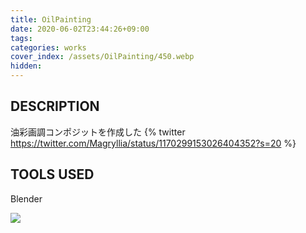 ```yaml
---
title: OilPainting
date: 2020-06-02T23:44:26+09:00
tags: 
categories: works
cover_index: /assets/OilPainting/450.webp
hidden: 
---
```


## DESCRIPTION
油彩画調コンポジットを作成した
{% twitter https://twitter.com/Magryllia/status/1170299153026404352?s=20 %}

## TOOLS USED
Blender

![](/assets/OilPainting/01.webp)